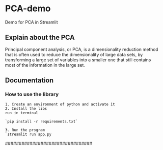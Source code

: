 # PCA-demo
Demo for PCA in Streamlit

## Explain about the PCA
Principal component analysis, or PCA, is a dimensionality reduction method that is often used to reduce the dimensionality of large data sets, by transforming a large set of variables into a smaller one that still contains most of the information in the large set.
## Documentation
### How to use the library
    1. Create an environment of python and activate it
    2. Install the libs 
    run in terminal
     
    `pip install -r requirements.txt`

    3. Run the program
    `streamlit run app.py

################################